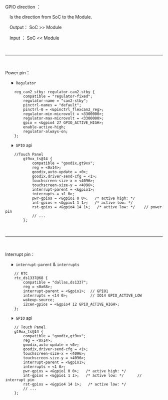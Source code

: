 GPIO direction ：

  &ensp;&ensp;Is the direction from SoC to the Module.

  &ensp;&ensp;Output： SoC >> Module

  &ensp;&ensp;Input ： SoC << Module


</br>

  ---

</br>



Power pin：

&emsp; ⁍ &nbsp;`Regulator`

```
	reg_can2_stby: regulator-can2-stby {
		compatible = "regulator-fixed";
		regulator-name = "can2-stby";
		pinctrl-names = "default";
		pinctrl-0 = <&pinctrl_flexcan2_reg>;
		regulator-min-microvolt = <3300000>;
		regulator-max-microvolt = <3300000>;
		gpio = <&gpio4 27 GPIO_ACTIVE_HIGH>;
		enable-active-high;
		regulator-always-on;
	};
```

&emsp; ⁍ &nbsp;`GPIO` api
```
	//Touch Panel
        gt9xx_ts@14 {
            compatible = "goodix,gt9xx";
            reg = <0x14>;
            goodix,auto-update = <0>;
            goodix,driver-send-cfg = <1>;
            touchscreen-size-x = <4096>;
            touchscreen-size-y = <4096>;
            interrupt-parent = <&gpio1>;
            interrupts = <1 0>;
            pwr-gpios = <&gpio1 0 0>;   /* active high: */
            int-gpios = <&gpio1 1 1>;   /* active low: */
            rst-gpios = <&gpio4 14 1>;   /* active low: */    // power pin
            // ...
        };
```

</br>

  ---

</br>



Interrupt pin：

&emsp; ⁍ &nbsp;`interrupt-parent` & `interrupts`

```
    // RTC
    rtc_ds1337@68 {
        compatible = "dallas,ds1337";
        reg = <0x68>;
        interrupt-parent = <&gpio1>;  // GPIO1
        interrupts = <14 0>;          // IO14 GPIO_ACTIVE_LOW
        wakeup-source;
        i2cen-gpios = <&gpio4 12 GPIO_ACTIVE_HIGH>;
    };
```

&emsp; ⁍ &nbsp;`GPIO` api

```
    // Touch Panel
    gt9xx_ts@14 {
        compatible = "goodix,gt9xx";
        reg = <0x14>;
        goodix,auto-update = <0>;
        goodix,driver-send-cfg = <1>;
        touchscreen-size-x = <4096>;
        touchscreen-size-y = <4096>;
        interrupt-parent = <&gpio1>;
        interrupts = <1 0>;
        pwr-gpios = <&gpio1 0 0>;   /* active high: */
        int-gpios = <&gpio1 1 1>;   /* active low: */      // interrupt pin
        rst-gpios = <&gpio4 14 1>;   /* active low: */
        // ...
    };
```
